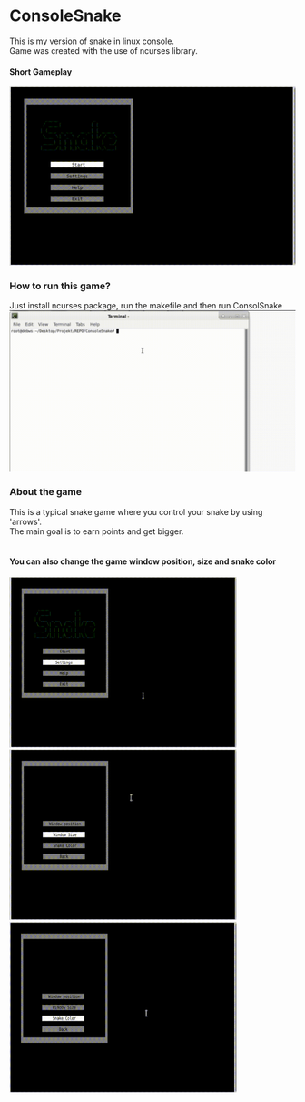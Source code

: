 # ConsoleSnake
This is my version of snake in linux console.<br>
Game was created with the use of ncurses library.
#### Short Gameplay
![](photosToReadme/gameplay.gif)
### How to run this game?
Just install ncurses package, run the makefile and then run ConsolSnake
![](photosToReadme/Install.gif)
### About the game
This is a typical snake game where you control your snake by using 'arrows'.<br>
The main goal is to earn points and get bigger.<br><br>

#### You can also change the game window position, size and snake color <br>
<p float="left">
<img src="https://github.com/konrad0025/ConsoleSnake/blob/main/photosToReadme/position.gif" width="400" height="300" />


<img src="https://github.com/konrad0025/ConsoleSnake/blob/main/photosToReadme/size.gif" width="400" height="300" />


<img src="https://github.com/konrad0025/ConsoleSnake/blob/main/photosToReadme/color.gif" width="400" height="300" />

</p>
